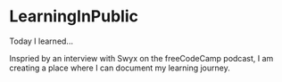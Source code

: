 # LearningInPublic
Today I learned...

Inspried by an interview with Swyx on the freeCodeCamp podcast, I am creating a place where I can document my learning journey. 
